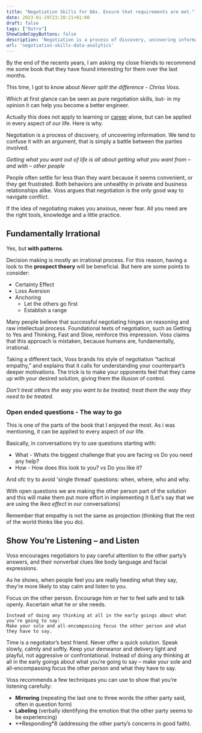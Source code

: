 ```yaml
---
title: "Negotiation Skills for DAs. Ensure that requirements are met."
date: 2023-01-29T23:20:21+01:00
draft: false
tags: ["Outro"]
ShowCodeCopyButtons: false
description: 'Negotiation is a process of discovery, uncovering information. We need such skills to perform a superb job in analytics. Learn techniques to consider while working with others.'
url: 'negotiation-skills-data-analytics'
---
```



By the end of the recents years, I am asking my close friends to recommend me some book that they have found interesting for them over the last months.

This time, I got to know about *Never split the difference - Chriss Voss*.

Which at first glance can be seen as pure negotiation skills, but- in my opinion it can help you become a better engineer.

Actually this does not apply to learning or [career](/business-skills-data-analytics/) alone, but can be applied in every aspect of our life. Here is why.

Negotiation is a process of discovery, of uncovering information. We tend to confuse it with an argument, that is simply a battle between the parties involved.

*Getting what you want out of life is all about getting what you want from – and with – other people*


People often settle for less than they want because it seems convenient, or they get frustrated. Both behaviors are unhealthy in private and business relationships alike. Voss argues that negotiation is the only good way to navigate conflict.

If the idea of negotiating makes you anxious, never fear. All you need are the right tools, knowledge and a little practice.

## Fundamentally Irrational

Yes, but **with patterns**.

Decision making is mostly an irrational process. For this reason, having a look to the **prospect theory** will be beneficial. But here are some points to consider:

* Certainty Effect
* Loss Aversion
* Anchoring
    * Let the others go first
    * Establish a range

Many people believe that successful negotiating hinges on reasoning and raw intellectual process. Foundational texts of negotiation, such as Getting to Yes and Thinking, Fast and Slow, reinforce this impression. Voss claims that this approach is mistaken, because humans are, fundamentally, irrational.

Taking a different tack, Voss brands his style of negotiation “tactical empathy,” and explains that it calls for understanding your counterpart’s deeper motivations. 
The trick is to make your opponents feel that they came up with your desired solution, giving them the illusion of control.

*Don’t treat others the way you want to be treated; treat them the way they need to be treated.*

### Open ended questions - The way to go

This is one of the parts of the book that I enjoyed the most. As i was mentioning, it can be applied to every aspect of our life.

Basically, in conversations try to use questions starting with:

* What - Whats the biggest challenge that you are facing vs Do you need any help?
* How - How does this look to you? vs Do you like it?

And ofc try to avoid 'single thread' questions: when, where, who and why.

With open questions we are making the other person part of the solution and this will make them put more effort in implementing it (Let's say that we are using the *Ikea effect* in our conversations)

Remember that empathy is not the same as projection (thinking that the rest of the world thinks like you do).

## Show You’re Listening – and Listen

Voss encourages negotiators to pay careful attention to the other party’s answers, and their nonverbal clues like body language and facial expressions.

As he shows, when people feel you are really heeding what they say, they’re more likely to stay calm and listen to you.

Focus on the other person. Encourage him or her to feel safe and to talk openly. Ascertain what he or she needs. 

>
    Instead of doing any thinking at all in the early goings about what you’re going to say:
    Make your sole and all-encompassing focus the other person and what they have to say.
>

Time is a negotiator’s best friend. Never offer a quick solution. Speak slowly, calmly and softly. Keep your demeanor and delivery light and playful, not aggressive or confrontational.
Instead of doing any thinking at all in the early goings about what you’re going to say – make your sole and all-encompassing focus the other person and what they have to say.

Voss recommends a few techniques you can use to show that you’re listening carefully:

* **Mirroring** (repeating the last one to three words the other party said, often in question form)
* **Labeling** (verbally identifying the emotion that the other party seems to be experiencing) 
* **Responding*8 (addressing the other party’s concerns in good faith).